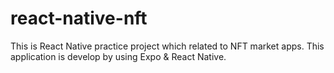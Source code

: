 # react-native-nft
This is React Native practice project which related to NFT market apps. This application is develop by using Expo & React Native.

